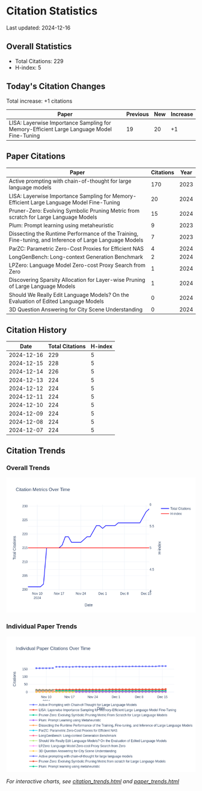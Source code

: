 # Citation Statistics

Last updated: 2024-12-16

## Overall Statistics
- Total Citations: 229
- H-index: 5

## Today's Citation Changes 

Total increase: +1 citations

| Paper | Previous | New | Increase |
| ----- | --------- | --- | -------- |
| LISA: Layerwise Importance Sampling for Memory-Efficient Large Language Model Fine-Tuning | 19 | 20 | +1 |

## Paper Citations

| Paper | Citations | Year |
| ----- | --------- | ---- |
| Active prompting with chain-of-thought for large language models | 170 | 2023 |
| LISA: Layerwise Importance Sampling for Memory-Efficient Large Language Model Fine-Tuning | 20 | 2024 |
| Pruner-Zero: Evolving Symbolic Pruning Metric from scratch for Large Language Models | 15 | 2024 |
| Plum: Prompt learning using metaheuristic | 9 | 2023 |
| Dissecting the Runtime Performance of the Training, Fine-tuning, and Inference of Large Language Models | 7 | 2023 |
| ParZC: Parametric Zero-Cost Proxies for Efficient NAS | 4 | 2024 |
| LongGenBench: Long-context Generation Benchmark | 2 | 2024 |
| LPZero: Language Model Zero-cost Proxy Search from Zero | 1 | 2024 |
| Discovering Sparsity Allocation for Layer-wise Pruning of Large Language Models | 1 | 2024 |
| Should We Really Edit Language Models? On the Evaluation of Edited Language Models | 0 | 2024 |
| 3D Question Answering for City Scene Understanding | 0 | 2024 |

## Citation History

| Date | Total Citations | H-index |
| ---- | --------------- | ------- |
| 2024-12-16 | 229 | 5 |
| 2024-12-15 | 228 | 5 |
| 2024-12-14 | 226 | 5 |
| 2024-12-13 | 224 | 5 |
| 2024-12-12 | 224 | 5 |
| 2024-12-11 | 224 | 5 |
| 2024-12-10 | 224 | 5 |
| 2024-12-09 | 224 | 5 |
| 2024-12-08 | 224 | 5 |
| 2024-12-07 | 224 | 5 |

## Citation Trends

### Overall Trends
![Citation Trends](citation_trends.png)

### Individual Paper Trends
![Paper Trends](paper_trends.png)

*For interactive charts, see [citation_trends.html](citation_trends.html) and [paper_trends.html](paper_trends.html)*